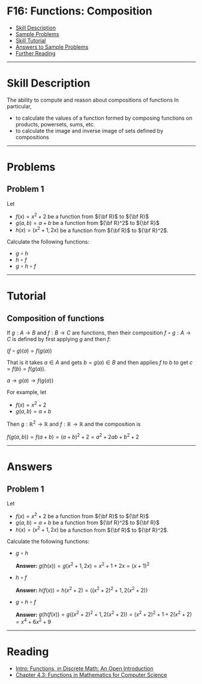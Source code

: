 # F16: Functions: Composition


* [Skill Description](#skill-description)
* [Sample Problems](#Sample-Problems)
* [Skill Tutorial](#Tutorial)
* [Answers to Sample Problems](#Answers)
* [Further Reading](#Reading)

---

# Skill Description
The ability to compute and reason about compositions of functions In particular, 
* to calculate the values of a function formed by composing functions on products, powersets, sums, etc.
* to calculate the image and inverse image of sets defined by compositions

---

# Problems

## Problem 1
Let
* $f(x) = x^2+2$ be a function from ${\bf R}$ to ${\bf R}$
* $g(a,b) = a+b$ be a function from ${\bf R}^2$ to ${\bf R}$
* $h(x) = (x^2+1, 2x)$ be a function from ${\bf R}$ to ${\bf R}^2$.

Calculate the following functions:
* $g\circ h$
* $h\circ f$
* $g \circ h \circ f$

---

# Tutorial

## Composition of functions
If $g:A\rightarrow B$ and $f:B \rightarrow C$ are functions, then their composition $f\circ g:A\rightarrow C$
is defined by first applying $g$ and then $f$:

$(f\circ g)(a) = f(g(a))$

That is it takes $a\in A$ and gets $b=g(a)\in B$ and then applies $f$ to $b$ to get $c=f(b) =f(g(a))$.

$a \rightarrow g(a) \rightarrow f(g(a))$

For example, let
* $f(x) = x^2+2$
* $g(a,b) = a+b$

Then $g:\mathbb{R}^2 \rightarrow \mathbb{R}$ and $f:\mathbb{R} \rightarrow \mathbb{R}$ and the composition is 

$f(g(a,b)) = f(a+b) = (a+b)^2+2 = a^2 + 2ab + b^2 + 2$

---

# Answers

## Problem 1
Let
* $f(x) = x^2+2$ be a function from ${\bf R}$ to ${\bf R}$
* $g(a,b) = a+b$ be a function from ${\bf R}^2$ to ${\bf R}$
* $h(x) = (x^2+1, 2x)$ be a function from ${\bf R}$ to ${\bf R}^2$.

Calculate the following functions:
* $g\circ h$

  **Answer:**  $g(h(x)) = g(x^2+1, 2x) = x^2+1+2x = (x+1)^2$

* $h\circ f$

  **Answer:** $h(f(x)) = h(x^2+2) = ((x^2+2)^2+1, 2(x^2+2))$

* $g \circ h \circ f$

  **Answer:** $g(h(f(x)) = g((x^2+2)^2+1, 2(x^2+2)) = (x^2+2)^2+1 + 2(x^2+2) = x^4 + 6x^2 + 9$

---
# Reading

* [Intro: Functions, in Discrete Math: An Open Introduction](https://discrete.openmathbooks.org/dmoi3/sec_intro-functions.html)
* [Chapter 4.3: Functions in Mathematics for Computer Science](https://ocw.mit.edu/courses/6-042j-mathematics-for-computer-science-spring-2015/mit6_042js15_textbook.pdf)

